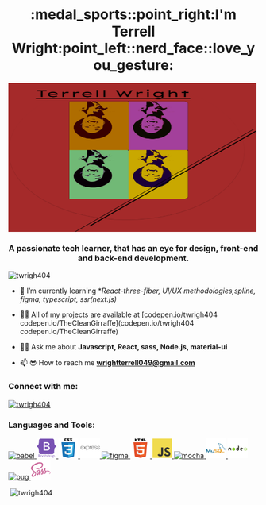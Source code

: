 <h1 align="center">:medal_sports::point_right:I'm Terrell Wright:point_left::nerd_face::love_you_gesture:</h1>
<img align="center" height="300px" width="500px" src="TerrellWrightSvg (1).svg" alt="twrigh404" />
<h3 align="center">A passionate tech learner, that has an eye for design, front-end and back-end development.</h3>

<p align="left" width="250px" height="400px"> <img src="https://komarev.com/ghpvc/?username=twrigh404&label=Profile%20views&color=0e75b6&style=flat" alt="twrigh404" /> </p>

- 🌱 I’m currently learning **React-three-fiber, UI/UX methodologies,spline, figma, typescript, ssr(next.js)*

- 👨‍💻 All of my projects are available at [codepen.io/twrigh404 codepen.io/TheCleanGirraffe](codepen.io/twrigh404 codepen.io/TheCleanGirraffe)

- 💬:crystal_ball: Ask me about **Javascript, React, sass, Node.js, material-ui**

- 📫 :sunglasses: How to reach me **wrightterrell049@gmail.com**

<h3 align="left">Connect with me:</h3>
<p align="left">
<a href="https://codepen.io/twrigh404" target="blank"><img align="center" src="https://raw.githubusercontent.com/rahuldkjain/github-profile-readme-generator/master/src/images/icons/Social/codepen.svg" alt="twrigh404" height="30" width="40" /></a>
</p>

<h3 align="left">Languages and Tools:</h3>
<p align="left"> <a href="https://babeljs.io/" target="_blank" rel="noreferrer"> <img src="https://www.vectorlogo.zone/logos/babeljs/babeljs-icon.svg" alt="babel" width="40" height="40"/> </a> <a href="https://getbootstrap.com" target="_blank" rel="noreferrer"> <img src="https://raw.githubusercontent.com/devicons/devicon/master/icons/bootstrap/bootstrap-plain-wordmark.svg" alt="bootstrap" width="40" height="40"/> </a> <a href="https://www.w3schools.com/css/" target="_blank" rel="noreferrer"> <img src="https://raw.githubusercontent.com/devicons/devicon/master/icons/css3/css3-original-wordmark.svg" alt="css3" width="40" height="40"/> </a> <a href="https://expressjs.com" target="_blank" rel="noreferrer"> <img src="https://raw.githubusercontent.com/devicons/devicon/master/icons/express/express-original-wordmark.svg" alt="express" width="40" height="40"/> </a> <a href="https://www.figma.com/" target="_blank" rel="noreferrer"> <img src="https://www.vectorlogo.zone/logos/figma/figma-icon.svg" alt="figma" width="40" height="40"/> </a> <a href="https://www.w3.org/html/" target="_blank" rel="noreferrer"> <img src="https://raw.githubusercontent.com/devicons/devicon/master/icons/html5/html5-original-wordmark.svg" alt="html5" width="40" height="40"/> </a> <a href="https://developer.mozilla.org/en-US/docs/Web/JavaScript" target="_blank" rel="noreferrer"> <img src="https://raw.githubusercontent.com/devicons/devicon/master/icons/javascript/javascript-original.svg" alt="javascript" width="40" height="40"/> </a> <a href="https://mochajs.org" target="_blank" rel="noreferrer"> <img src="https://www.vectorlogo.zone/logos/mochajs/mochajs-icon.svg" alt="mocha" width="40" height="40"/> </a> <a href="https://www.mysql.com/" target="_blank" rel="noreferrer"> <img src="https://raw.githubusercontent.com/devicons/devicon/master/icons/mysql/mysql-original-wordmark.svg" alt="mysql" width="40" height="40"/> </a> <a href="https://nodejs.org" target="_blank" rel="noreferrer"> <img src="https://raw.githubusercontent.com/devicons/devicon/master/icons/nodejs/nodejs-original-wordmark.svg" alt="nodejs" width="40" height="40"/> </a> <a href="https://pugjs.org" target="_blank" rel="noreferrer"> <img src="https://cdn.worldvectorlogo.com/logos/pug.svg" alt="pug" width="40" height="40"/> </a> <a href="https://sass-lang.com" target="_blank" rel="noreferrer"> <img src="https://raw.githubusercontent.com/devicons/devicon/master/icons/sass/sass-original.svg" alt="sass" width="40" height="40"/> </a> </p>

<p>&nbsp;<img align="center" src="https://github-readme-stats.vercel.app/api?username=twrigh404&show_icons=true&locale=en" alt="twrigh404" /></p>

